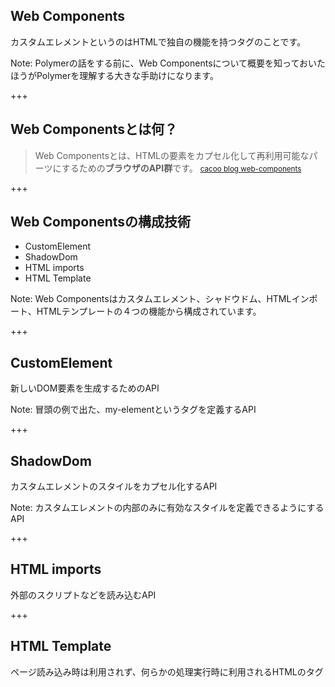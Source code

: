 ## Web Components

カスタムエレメントというのはHTMLで独自の機能を持つタグのことです。

Note:
Polymerの話をする前に、Web Componentsについて概要を知っておいたほうがPolymerを理解する大きな手助けになります。

+++

## Web Componentsとは何？

> Web Componentsとは、HTMLの要素をカプセル化して再利用可能なパーツにするための**ブラウザのAPI群**です。
> <small>[cacoo blog web-components](https://nulab-inc.com/ja/blog/cacoo/web-components/) </small>

+++

## Web Componentsの構成技術

* CustomElement
* ShadowDom
* HTML imports
* HTML Template

Note:
Web Componentsはカスタムエレメント、シャドウドム、HTMLインポート、HTMLテンプレートの４つの機能から構成されています。

+++

## CustomElement
 
新しいDOM要素を生成するためのAPI

Note:
冒頭の例で出た、my-elementというタグを定義するAPI

+++

## ShadowDom

カスタムエレメントのスタイルをカプセル化するAPI

Note:
カスタムエレメントの内部のみに有効なスタイルを定義できるようにするAPI

+++

## HTML imports

外部のスクリプトなどを読み込むAPI

+++

## HTML Template

ページ読み込み時は利用されず、何らかの処理実行時に利用されるHTMLのタグ

